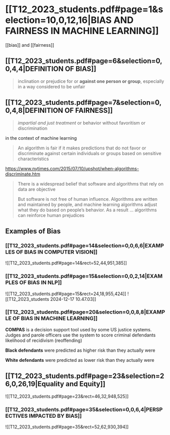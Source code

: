 # [[T12_2023_students.pdf#page=1&selection=10,0,12,16|BIAS AND FAIRNESS IN MACHINE LEARNING]]

[[bias]] and [[fairness]]
## [[T12_2023_students.pdf#page=6&selection=0,0,4,4|DEFINITION OF BIAS]]
> inclination or prejudice for or **against one person or group**, especially in a way considered to be unfair

## [[T12_2023_students.pdf#page=7&selection=0,0,4,8|DEFINITION OF FAIRNESS]]
> *impartial and just treatment* or behavior without favoritism or discrimination

in the context of machine learning

> An algorithm is fair if it makes predictions that do not favor or discriminate against certain individuals or groups based on sensitive characteristics

https://www.nytimes.com/2015/07/10/upshot/when-algorithms-discriminate.htm
> There is a widespread belief that software and algorithms that rely on data are objective
> 
> But software is not free of human influence. Algorithms are written and maintained by people, and machine learning algorithms adjust what they do based on people’s behavior. As a result … algorithms can reinforce human prejudices

## Examples of Bias
### [[T12_2023_students.pdf#page=14&selection=0,0,6,6|EXAMPLES OF BIAS IN COMPUTER VISION]]
![[T12_2023_students.pdf#page=14&rect=52,44,951,385]]
### [[T12_2023_students.pdf#page=15&selection=0,0,2,14|EXAMPLES OF BIAS IN NLP]]
![[T12_2023_students.pdf#page=15&rect=24,18,955,424]]
![[T12_2023_students 2024-12-17 10.47.03]]
### [[T12_2023_students.pdf#page=20&selection=0,0,8,8|EXAMPLE OF BIAS IN MACHINE LEARNING]]
**COMPAS** is a decision support tool used by some US justice systems. Judges and parole officers use the system to score criminal defendants likelihood of recidivism (reoffending)

**Black defendants** were predicted as higher risk than they actually were

**White defendants** were predicted as lower risk than they actually were

## [[T12_2023_students.pdf#page=23&selection=26,0,26,19|Equality and Equity]]
![[T12_2023_students.pdf#page=23&rect=46,32,948,525]]
### [[T12_2023_students.pdf#page=35&selection=0,0,6,4|PERSPECTIVES IMPACTED BY BIAS]]
![[T12_2023_students.pdf#page=35&rect=52,62,930,394]]
